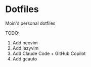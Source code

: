 # Dotfiles
Moin's personal dotfiles

TODO:
1. Add neovim
2. Add lazyvim
3. Add Claude Code + GitHub Copilot
4. Add gcauto

